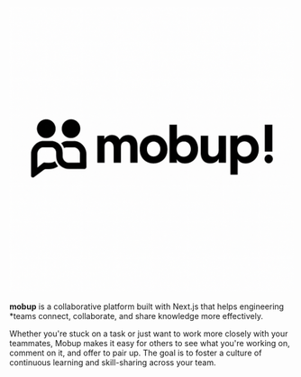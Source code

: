 ![logo](./public/logo.png)

**mobup** is a collaborative platform built with Next.js that helps engineering
\*teams connect, collaborate, and share knowledge more effectively.

Whether you're stuck on a task or just want to work more closely with your
teammates, Mobup makes it easy for others to see what you're working on, comment
on it, and offer to pair up. The goal is to foster a culture of continuous
learning and skill-sharing across your team.
